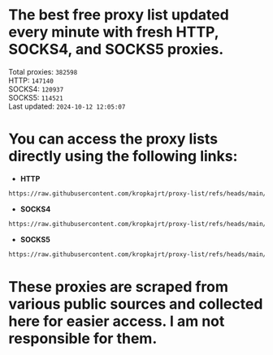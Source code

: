 # The best free proxy list updated every minute with fresh HTTP, SOCKS4, and SOCKS5 proxies.

Total proxies: `382598`  
HTTP: `147140`  
SOCKS4: `120937`  
SOCKS5: `114521`  
Last updated: `2024-10-12 12:05:07`  

# You can access the proxy lists directly using the following links:

- **HTTP**

```bash
https://raw.githubusercontent.com/kropkajrt/proxy-list/refs/heads/main/http.txt
```

- **SOCKS4**

```bash
https://raw.githubusercontent.com/kropkajrt/proxy-list/refs/heads/main/socks4.txt
```

- **SOCKS5**

```bash
https://raw.githubusercontent.com/kropkajrt/proxy-list/refs/heads/main/socks5.txt
```

# These proxies are scraped from various public sources and collected here for easier access. I am not responsible for them.